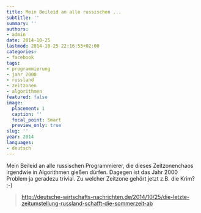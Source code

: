 ```yaml
---
title: Mein Beileid an alle russischen ...
subtitle: ''
summary: ''
authors:
- admin
date: 2014-10-25
lastmod: 2014-10-25 22:16:53+02:00
categories:
- facebook
tags:
- programmierung
- jahr 2000
- russland
- zeitzonen
- algorithmen
featured: false
image:
  placement: 1
  caption: ''
  focal_point: Smart
  preview_only: true
slug: ''
year: 2014
languages:
- deutsch
---
```


Mein Beileid an alle russischen Programmierer, die dieses Zeitzonenchaos irgendwie in Algorithmen gießen dürfen. Dagegen ist das Jahr 2000 Problem ja geradezu trivial. Zu welcher Zeitzone gehört jetzt z.B. die Krim? ;-)
> http://deutsche-wirtschafts-nachrichten.de/2014/10/25/die-letzte-zeitumstellung-russland-schafft-die-sommerzeit-ab